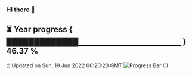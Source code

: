 ### Hi there 👋
⏳ Year progress { █████████████▁▁▁▁▁▁▁▁▁▁▁▁▁▁▁▁▁ } 46.37 %
---
⏰ Updated on Sun, 19 Jun 2022 06:20:23 GMT
![Progress Bar CI](https://github.com/liununu/liununu/workflows/Progress%20Bar%20CI/badge.svg)
